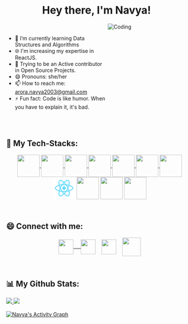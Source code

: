 
<h1 align ="center">Hey there, I'm Navya! <img src="https://media.giphy.com/media/hvRJCLFzcasrR4ia7z/giphy.gif" height = "30px" width="10px"></h1>

<img align="right" alt="Coding" src="https://github.com/Rishit-dagli/Rishit-dagli/blob/master/images/octocat-anime.gif" width ="230px" height= "230px">

<br>

- 🌱 I’m currently learning  Data Structures and Algorithms 
- 🌐 I'm increasing my expertise in ReactJS.
- 👯 Trying to be an Active contributor in Open Source Projects.
- 😄 Pronouns: she/her
- 📫 How to reach me: arora.navya2003@gmail.com
- ⚡ Fun fact: Code is like humor. When you have to explain it, it's bad.
<!-- - 💬 Ask me anything about Front end development technologies. -->
<br>
<br>



## 🚀 My Tech-Stacks:


<p align ="center"> 
    <a href="https://developer.mozilla.org/en-US/docs/Web/HTML" target="_blank"> <img align="center"src="https://img.icons8.com/color/48/000000/html-5.png" height="60" width="60"/> </a> 
    <a href="https://developer.mozilla.org/en-US/docs/Web/CSS" target="_blank"> <img align="center" src="https://img.icons8.com/color/48/000000/css3.png" height="60" width="60"/> </a> 
    <a href="https://getbootstrap.com" target="_blank"> <img align="center" src="https://img.icons8.com/color/48/000000/bootstrap.png" height="60" width="60"/> </a> 
    <a href="https://www.javascript.com/" target="_blank"> <img align="center" src="https://img.icons8.com/color/48/000000/javascript--v1.png" height="60" width="60"/> </a>
    <a href="https://www.geeksforgeeks.org/c-plus-plus/" target="_blank"><img align="center" src="https://img.icons8.com/color/48/000000/c-plus-plus-logo.png" height="60" width="60"/> </a>      
    <a href="https://git-scm.com/" target="_blank"> <img align="center" src="https://img.icons8.com/color/48/000000/git.png" height="60" width="60" /> </a> 
    <a href="https://github.com/" target="_blank"><img align="center" src="https://img.icons8.com/color/48/000000/github--v3.png" height="60" width="60"/></a>
    <a href="https://reactjs.org/" target="_blank"> <img align="center"src="https://raw.githubusercontent.com/github/explore/80688e429a7d4ef2fca1e82350fe8e3517d3494d/topics/react/react.png" height="60" width="60"/></a> 
    <a href="https://code.visualstudio.com/" target="_blank"><img align="center" src="https://img.icons8.com/color/48/000000/visual-studio-code-2019.png" height="60" width="60"/></a> 
  <a href="https://www.mysql.com/" target="_blank"> <img align="center"src="https://img.icons8.com/color/48/000000/mysql.png" height="60" width="60"/></a> 
  <a href="https://www.linux.org/" target="_blank"> <img align="center"src="https://img.icons8.com/color/48/000000/linux.png" height="60" width="60"/></a> 
  
</p>
<br>

## 😄 Connect with me:
<p align ="center">
<a href="https://www.linkedin.com/in/navya-arora-6193731ba/"><img align="center" src="https://raw.githubusercontent.com/rahuldkjain/github-profile-readme-generator/master/src/images/icons/Social/linked-in-alt.svg" height="40" width="40" /> &nbsp; &nbsp;
<a href="https://www.instagram.com/navyya.arora/"><img align="center" src="https://raw.githubusercontent.com/rahuldkjain/github-profile-readme-generator/master/src/images/icons/Social/instagram.svg" height="40" width="40" /></a>&nbsp; &nbsp;
<a href="https://twitter.com/navyaarora_"><img align="center" src="https://raw.githubusercontent.com/rahuldkjain/github-profile-readme-generator/master/src/images/icons/Social/twitter.svg" height="40" width="40" /></a>&nbsp; &nbsp;
<a href = "mailto:arora.navya2003@gmail.com"><img align="center" src="https://img.icons8.com/color/50/000000/gmail-new.png" height="50" width="50" /><a>
 </p>
<br>
    
## 📊 My Github Stats:
 
<a href="https://github.com/navyaarora01">
    <img width="48%" src="https://github-readme-stats.vercel.app/api?username=navyaarora01&show_icons=true&theme=radical" />
 <img   width="48%" src="https://github-readme-streak-stats.herokuapp.com/?user=navyaarora01&theme=radical&hide_border=true&include_all_commits=true&hide_title=true" />
  <br>
  <br>
<!--    <img   width="48%" height ="200px" left ="600px" align="center" src="https://github-readme-stats.vercel.app/api/top-langs/?username=navyaarora01&layout=compact&theme=radical&hide_border=true&hide_title=true" />
<br> -->
<img alt="Navya's Activity Graph" src="https://activity-graph.herokuapp.com/graph?username=navyaarora01&theme=react-dark"></a>
 
<br>
